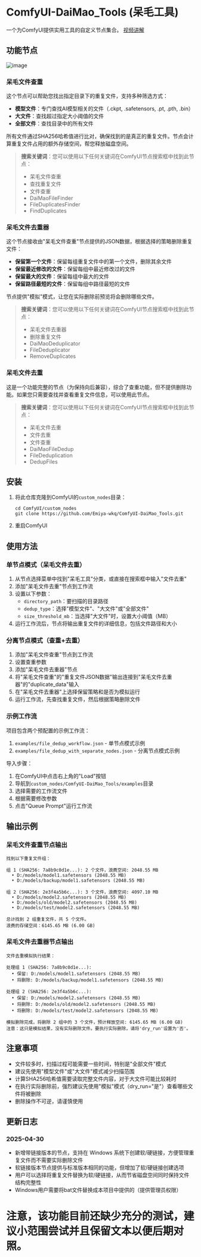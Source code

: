 # ComfyUI-DaiMao_Tools (呆毛工具)

一个为ComfyUI提供实用工具的自定义节点集合。
[视频讲解](https://www.bilibili.com/video/BV1mMLUzKENN/?vd_source=65ad90b27a23c55bef8dcab54513d7e1)
## 功能节点
![image](https://github.com/user-attachments/assets/f1f11618-5f12-4226-a4be-139ec250a414)

### 呆毛文件查重

这个节点可以帮助您找出指定目录下的重复文件，支持多种筛选方式：

- **模型文件**：专门查找AI模型相关的文件（.ckpt, .safetensors, .pt, .pth, .bin）
- **大文件**：查找超过指定大小阈值的文件
- **全部文件**：查找目录中的所有文件

所有文件通过SHA256哈希值进行比对，确保找到的是真正的重复文件。节点会计算重复文件占用的额外存储空间，帮您释放磁盘空间。

> **搜索关键词**：您可以使用以下任何关键词在ComfyUI节点搜索框中找到此节点：
> - 呆毛文件查重
> - 查找重复文件
> - 文件查重
> - DaiMaoFileFinder
> - FileDuplicatesFinder
> - FindDuplicates

### 呆毛文件去重器

这个节点接收由"呆毛文件查重"节点提供的JSON数据，根据选择的策略删除重复文件：

- **保留第一个文件**：保留每组重复文件中的第一个文件，删除其余文件
- **保留最近修改的文件**：保留每组中最近修改过的文件
- **保留最大的文件**：保留每组中最大的文件
- **保留路径最短的文件**：保留每组中路径最短的文件

节点提供"模拟"模式，让您在实际删除前预览将会删除哪些文件。

> **搜索关键词**：您可以使用以下任何关键词在ComfyUI节点搜索框中找到此节点：
> - 呆毛文件去重器
> - 删除重复文件
> - DaiMaoDeduplicator
> - FileDeduplicator
> - RemoveDuplicates

### 呆毛文件去重

这是一个功能完整的节点（为保持向后兼容），综合了查重功能，但不提供删除功能。如果您只需要查找并查看重复文件信息，可以使用此节点。

> **搜索关键词**：您可以使用以下任何关键词在ComfyUI节点搜索框中找到此节点：
> - 呆毛文件去重
> - 文件去重
> - 文件查重
> - DaiMaoFileDedup
> - FileDeduplication
> - DedupFiles

## 安装

1. 将此仓库克隆到ComfyUI的`custom_nodes`目录：
   ```
   cd ComfyUI/custom_nodes
   git clone https://github.com/Emiya-wkq/ComfyUI-DaiMao_Tools.git
   ```

2. 重启ComfyUI

## 使用方法

### 单节点模式（呆毛文件去重）

1. 从节点选择菜单中找到"呆毛工具"分类，或直接在搜索框中输入"文件去重"
2. 添加"呆毛文件去重"节点到工作流
3. 设置以下参数：
   - `directory_path`：要扫描的目录路径
   - `dedup_type`：选择"模型文件"、"大文件"或"全部文件"
   - `size_threshold_mb`：当选择"大文件"时，设置大小阈值（MB）
4. 运行工作流后，节点将输出重复文件的详细信息，包括文件路径和大小

### 分离节点模式（查重+去重）

1. 添加"呆毛文件查重"节点到工作流
2. 设置查重参数
3. 添加"呆毛文件去重器"节点
4. 将"呆毛文件查重"的"重复文件JSON数据"输出连接到"呆毛文件去重器"的"duplicate_data"输入
5. 在"呆毛文件去重器"上选择保留策略和是否为模拟运行
6. 运行工作流，先查找重复文件，然后根据策略删除文件

### 示例工作流

项目包含两个预配置的示例工作流：

1. `examples/file_dedup_workflow.json` - 单节点模式示例
2. `examples/file_dedup_with_separate_nodes.json` - 分离节点模式示例

导入步骤：
1. 在ComfyUI中点击右上角的"Load"按钮
2. 导航到`custom_nodes/ComfyUI-DaiMao_Tools/examples`目录
3. 选择需要的工作流文件
4. 根据需要修改参数
5. 点击"Queue Prompt"运行工作流

## 输出示例

### 呆毛文件查重节点输出

```
找到以下重复文件组：

组 1 (SHA256: 7a8b9c0d1e...): 2 个文件，浪费空间: 2048.55 MB
  • D:/models/model1.safetensors (2048.55 MB)
  • D:/models/backup/model1.safetensors (2048.55 MB)

组 2 (SHA256: 2e3f4a5b6c...): 3 个文件，浪费空间: 4097.10 MB
  • D:/models/model2.safetensors (2048.55 MB)
  • D:/models/old/model2.safetensors (2048.55 MB)
  • D:/models/test/model2.safetensors (2048.55 MB)

总计找到 2 组重复文件，共 5 个文件。
浪费的存储空间：6145.65 MB (6.00 GB)
```

### 呆毛文件去重器节点输出

```
文件去重模拟执行结果：

处理组 1 (SHA256: 7a8b9c0d1e...):
  • 保留: D:/models/model1.safetensors (2048.55 MB)
  • 将删除: D:/models/backup/model1.safetensors (2048.55 MB)

处理组 2 (SHA256: 2e3f4a5b6c...):
  • 保留: D:/models/model2.safetensors (2048.55 MB)
  • 将删除: D:/models/old/model2.safetensors (2048.55 MB)
  • 将删除: D:/models/test/model2.safetensors (2048.55 MB)

模拟删除完成，将删除 2 组中的 3 个文件，预计释放空间: 6145.65 MB (6.00 GB)
注意：这只是模拟结果，没有实际删除文件。要执行实际删除，请将'dry_run'设置为'否'。
```

## 注意事项

- 文件较多时，扫描过程可能需要一些时间，特别是"全部文件"模式
- 建议先使用"模型文件"或"大文件"模式减少扫描范围
- 计算SHA256哈希值需要读取完整文件内容，对于大文件可能比较耗时
- 在执行实际删除前，强烈建议先使用"模拟"模式（dry_run="是"）查看哪些文件将被删除
- 删除操作不可逆，请谨慎使用 

## 更新日志

### 2025-04-30
- 新增带链接版本的节点，支持在 Windows 系统下创建软/硬链接，方便管理重复文件而不需要实际删除文件
- 软链接版本节点提供与标准版本相同的功能，但增加了软/硬链接创建选项
- 用户可以选择将重复文件替换为软/硬链接，从而节省磁盘空间同时保持文件结构完整性
- Windows用户需要将bat文件替换成本项目中提供的（提供管理员权限）
# 注意，该功能目前还缺少充分的测试，建议小范围尝试并且保留文本以便后期对照。
